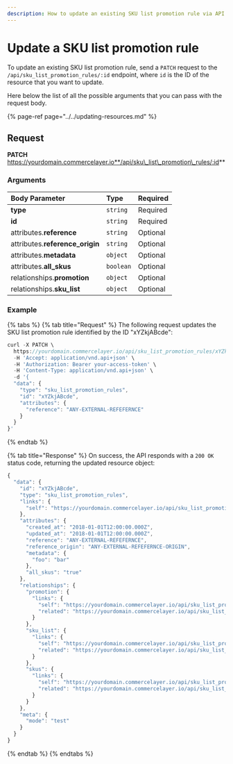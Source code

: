 ```yaml
---
description: How to update an existing SKU list promotion rule via API
---
```


# Update a SKU list promotion rule

To update an existing SKU list promotion rule, send a `PATCH` request to the `/api/sku_list_promotion_rules/:id` endpoint, where `id` is the ID of the resource that you want to update.

Here below the list of all the possible arguments that you can pass with the request body.

{% page-ref page="../../updating-resources.md" %}

## Request

**PATCH** https://yourdomain.commercelayer.io**/api/sku\_list\_promotion\_rules/:id**

### Arguments

| Body Parameter | Type | Required |
| :--- | :--- | :--- |
| **type** | `string` | Required |
| **id** | `string` | Required |
| attributes.**reference** | `string` | Optional |
| attributes.**reference\_origin** | `string` | Optional |
| attributes.**metadata** | `object` | Optional |
| attributes.**all\_skus** | `boolean` | Optional |
| relationships.**promotion** | `object` | Optional |
| relationships.**sku\_list** | `object` | Optional |

### Example

{% tabs %}
{% tab title="Request" %}
The following request updates the SKU list promotion rule identified by the ID "xYZkjABcde":

```javascript
curl -X PATCH \
  https://yourdomain.commercelayer.io/api/sku_list_promotion_rules/xYZkjABcde \
  -H 'Accept: application/vnd.api+json' \
  -H 'Authorization: Bearer your-access-token' \
  -H 'Content-Type: application/vnd.api+json' \
  -d '{
  "data": {
    "type": "sku_list_promotion_rules",
    "id": "xYZkjABcde",
    "attributes": {
      "reference": "ANY-EXTERNAL-REFEFERNCE"
    }
  }
}'
```
{% endtab %}

{% tab title="Response" %}
On success, the API responds with a `200 OK` status code, returning the updated resource object:

```javascript
{
  "data": {
    "id": "xYZkjABcde",
    "type": "sku_list_promotion_rules",
    "links": {
      "self": "https://yourdomain.commercelayer.io/api/sku_list_promotion_rules/xYZkjABcde"
    },
    "attributes": {
      "created_at": "2018-01-01T12:00:00.000Z",
      "updated_at": "2018-01-01T12:00:00.000Z",
      "reference": "ANY-EXTERNAL-REFEFERNCE",
      "reference_origin": "ANY-EXTERNAL-REFEFERNCE-ORIGIN",
      "metadata": {
        "foo": "bar"
      },
      "all_skus": "true"
    },
    "relationships": {
      "promotion": {
        "links": {
          "self": "https://yourdomain.commercelayer.io/api/sku_list_promotion_rules/xYZkjABcde/relationships/promotion",
          "related": "https://yourdomain.commercelayer.io/api/sku_list_promotion_rules/xYZkjABcde/promotion"
        }
      },
      "sku_list": {
        "links": {
          "self": "https://yourdomain.commercelayer.io/api/sku_list_promotion_rules/xYZkjABcde/relationships/sku_list",
          "related": "https://yourdomain.commercelayer.io/api/sku_list_promotion_rules/xYZkjABcde/sku_list"
        }
      },
      "skus": {
        "links": {
          "self": "https://yourdomain.commercelayer.io/api/sku_list_promotion_rules/xYZkjABcde/relationships/skus",
          "related": "https://yourdomain.commercelayer.io/api/sku_list_promotion_rules/xYZkjABcde/skus"
        }
      }
    },
    "meta": {
      "mode": "test"
    }
  }
}
```
{% endtab %}
{% endtabs %}

